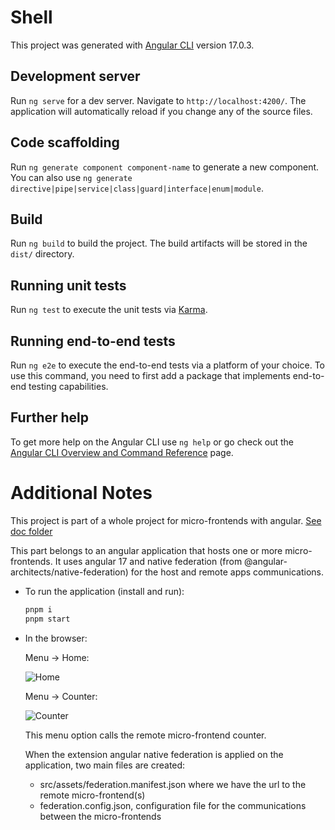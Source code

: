 # Shell

This project was generated with [Angular CLI](https://github.com/angular/angular-cli) version 17.0.3.

## Development server

Run `ng serve` for a dev server. Navigate to `http://localhost:4200/`. The application will automatically reload if you change any of the source files.

## Code scaffolding

Run `ng generate component component-name` to generate a new component. You can also use `ng generate directive|pipe|service|class|guard|interface|enum|module`.

## Build

Run `ng build` to build the project. The build artifacts will be stored in the `dist/` directory.

## Running unit tests

Run `ng test` to execute the unit tests via [Karma](https://karma-runner.github.io).

## Running end-to-end tests

Run `ng e2e` to execute the end-to-end tests via a platform of your choice. To use this command, you need to first add a package that implements end-to-end testing capabilities.

## Further help

To get more help on the Angular CLI use `ng help` or go check out the [Angular CLI Overview and Command Reference](https://angular.io/cli) page.

# Additional Notes

This project is part of a whole project for micro-frontends with angular. [See doc folder](https://github.com/yonepv/micro-frontend-ng-native-federation-doc)

This part belongs to an angular application that hosts one or more micro-frontends. It uses angular 17 and native federation (from @angular-architects/native-federation) for the host and remote apps communications.

- To run the application (install and run):
  ```bash
  pnpm i
  pnpm start

- In the browser:

  Menu -> Home:

  ![Home](img/shell-home.png)


  Menu -> Counter:
  
  ![Counter](img/shell-counter.png)

  This menu option calls the remote micro-frontend counter.
  
  When the extension angular native federation is applied on the application, two main files are created:
  - src/assets/federation.manifest.json where we have the url to the remote micro-frontend(s)
  - federation.config.json, configuration file for the communications between the micro-frontends
